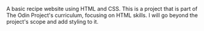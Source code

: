 A basic recipe website using HTML and CSS.
This is a project that is part of The Odin Project's curriculum, focusing on HTML skills.
I will go beyond the project's scope and add styling to it.
